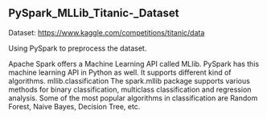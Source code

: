 ## PySpark_MLLib_Titanic-_Dataset

Dataset: https://www.kaggle.com/competitions/titanic/data

Using PySpark to preprocess the dataset.

Apache Spark offers a Machine Learning API called MLlib.
PySpark has this machine learning API in Python as well.
It supports different kind of algorithms.
mllib.classification 
  The spark.mllib package supports various methods for binary classification, multiclass classification and regression analysis.
  Some of the most popular algorithms in classification are Random Forest, Naive Bayes, Decision Tree, etc.
